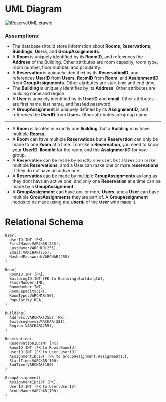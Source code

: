 # UML Diagram

![iReserveUML drawio](https://media.github-dev.cs.illinois.edu/user/9133/files/d9b7f473-9989-4a45-ac89-81ce4440d5fd)

### Assumptions:

- The database should store information about **Rooms**, **Reservations**, **Buildings**, **Users**, and **GroupAssignments**. 
- A **Room** is uniquely identified by its **RoomID**, and references the **Address** of the Building. Other attributes are room capacity, room type, room number, floor number, and popularity.
- A **Reservation** is uniquely identified by its **ReservationID**, and references **UserID** from **Users**, **RoomID** from **Room**, and **AssignmentID** from **GroupAssignments**. Other attributes are start time and end time.
- The **Building** is uniquely identified by its **Address**. Other attributes are building name and region.
- A **User** is uniquely identified by its **UserID** and **email**. Other attributes are first name, last name, and hashed password.
- A **GroupAssignment** is uniquely defined by its **AssignmentID**, and refereces the **UserID** from **Users**. Other attributes are group name.
-----------------------------------------------------------------------------------------------------
- A **Room** is located in exactly one **Building**, but a **Building** may have multiple **Rooms**. 
- A **Room** can have multiple **Reservations** but a **Reservation** can only be made to one **Room** at a time. To make a **Reservation**, you need to know your **UserID**, **RoomId** for the room, and the **AssignmentID** for your group. 
- A **Reservation** can be made by exactly one user, but a **User** can make multiple **Reservations**, amd a User can make one or more **reservations** if they do not have an active one. 
- A **Reservation** can be made by multiple **GroupAssignments** as long as they dont have an active one, and only one **Reservation** at a time can be made by a **GroupAssignment**.
- A **GroupAssignment** can have one or more **Users**, and a **User** can have multiple **GroupAssignments** they are part of. A **GroupAssignment** needs to be made using the **UserID** of the **User** who made it.

# Relational Schema

```
User(
  UserID:INT [PK], 
  FirstName:VARCHAR(255),
  LastName:VARCHAR(255), 
  Email:VARCHAR(255), 
  HashedPassword:VARCHAR(255)
)

Room(
  RoomID:INT [PK],
  BuildingID:INT [FK to Building.BuildingId],
  FloorNumber:INT,
  RoomNumber:INT,
  RoomCapacity:INT,
  RoomType:VARCHAR(50),
  Popularity:REAL
)

Building(
  Address:VARCHAR(255) [PK],
  BuildingName:VARCHAR(255),
  Region:VARCHAR(255),
)

Reservation(
  ReservationID:INT [PK]
  RoomID:INT [FK to Room.RoomId]
  UserID:INT [FK to User.UserID]
  AssignmentID:INT [FK to GroupAssignment.AssignmentID],
  StartTime:VARCHAR(100)
  EndTime:VARCHAR(100)
)

GroupAssignment(
  AssignmentID:INT [PK],
  UserID:INT [FK to User.UserID]
  GroupName:VARCHAR(100)
)
```

